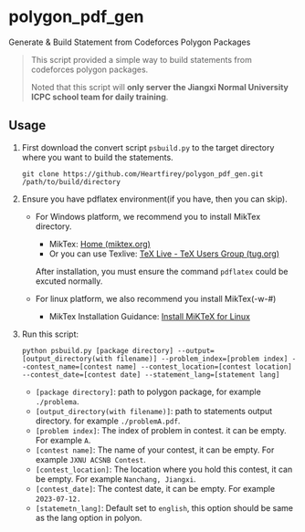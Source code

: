 # polygon_pdf_gen
Generate &amp; Build Statement from Codeforces Polygon Packages

> This script provided a simple way to build statements from codeforces polygon packages.
>
> Noted that this script will **only server the Jiangxi Normal University ICPC school team for daily training**.

## Usage

1. First download the convert script `psbuild.py` to the target directory where you want to build the statements.

   ```
   git clone https://github.com/Heartfirey/polygon_pdf_gen.git /path/to/build/directory
   ```

2. Ensure you have pdflatex environment(if you have, then you can skip).

   - For Windows platform, we recommend you to install MikTex directory.

     - MikTex: [Home (miktex.org)](https://miktex.org/)
     - Or you can use Texlive: [TeX Live - TeX Users Group (tug.org)](https://tug.org/texlive/)

     After installation, you must ensure the command `pdflatex` could be excuted normally.

   - For linux platform, we also recommend you install MikTex(-w-#)

     - MikTex Installation Guidance: [Install MiKTeX for Linux](https://miktex.org/howto/install-miktex-unx)

3. Run this script:

   ```
   python psbuild.py [package directory] --output=[output_directory(with filename)] --problem_index=[problem index] --contest_name=[contest name] --contest_location=[contest location] --contest_date=[contest date] --statement_lang=[statement lang]
   ```

   - `[package directory]`: path to polygon package, for example `./problema`.
   - `[output_directory(with filename)]`: path to statements output directory. for example `./problemA.pdf`.
   - `[problem index]`: The index of problem in contest. it can be empty. For example `A`.
   - `[contest name]`: The name of your contest, it can be empty. For example `JXNU ACSNB Contest`.
   - `[contest_location]`: The location where you hold this contest, it can be empty. For example `Nanchang, Jiangxi`.
   - `[contest_date]`: The contest date, it can be empty. For example `2023-07-12.`
   - `[statemetn_lang]`: Default set to `english`, this option should be same as the lang option in polyon.

